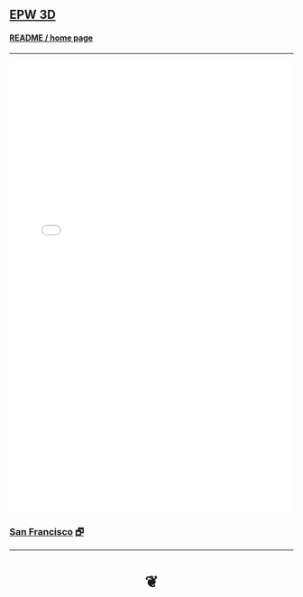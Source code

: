 ## [EPW 3D]( index.html )

#### [README / home page]( #README.md )

***

<iframe id = "ifrDateTime" src = "mnu-epw-3d.html"  width = "100%" height = "800" frameBorder = "0" ></iframe>


### [San Francisco]( #epw-3d.html "Downtown San Francisco / Hyatt Embarcadero 86 Structures" ) [&#x1F5D7;]( epw-3d.html "Full screen" )


***

<h1 style=text-align:center; > &#x2766; </h1>
